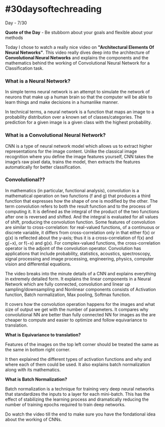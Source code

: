 # #30daysoftechreading

Day - 7/30

**Quote of the Day** - Be stubborn about your goals and flexible about your methods

Today I chose to watch a really nice video on **"Architectural Elements Of Neural Networks"**. This video really dives deep into the architecture of **Convolutional Neural Networks** and explains the components and the mathematics behind the working of Convolutional Neural Network for a Classification task.

### What is a Neural Network?
In simple terms neural network is an attempt to simulate the network of neurons that make up a human brain so that the computer will be able to learn things and make decisions in a humanlike manner.

In technical terms, a neural network is a function that maps an image to a probability distribution over a known set of classes/categories. The prediction for a given image is a given class with the highest probability.

### What is a Convolutional Neural Network?

CNN is a type of neural network model which allows us to extract higher representations for the image content. Unlike the classical image recognition where you define the image features yourself, CNN takes the image’s raw pixel data, trains the model, then extracts the features automatically for better classification.

### Convolutional??

In mathematics (in particular, functional analysis), convolution is a mathematical operation on two functions (f and g) that produces a third function that expresses how the shape of one is modified by the other. The term convolution refers to both the result function and to the process of computing it. It is defined as the integral of the product of the two functions after one is reversed and shifted. And the integral is evaluated for all values of shift, producing the convolution function.
Some features of convolution are similar to cross-correlation: for real-valued functions, of a continuous or discrete variable, it differs from cross-correlation only in that either f(x) or g(x) is reflected about the y-axis; thus it is a cross-correlation of f(x) and g(−x), or f(−x) and g(x). For complex-valued functions, the cross-correlation operator is the adjoint of the convolution operator.
Convolution has applications that include probability, statistics, acoustics, spectroscopy, signal processing and image processing, engineering, physics, computer vision and differential equations.
 
The video breaks into the minute details of a CNN and explains everything in extremely detailed form. It explains the linear components in a Neural Network which are fully connected, convolution and linear up sampling/downsampling and Nonlinear components consists of Activation function, Batch normalization, Max pooling, Softmax function.
 
It covers how the convolution operation happens for the images and what size of output we get with the number of parameters. It compares why convolutional NN are better than fully connected NN for images as the are cheaper to compute and easier to optimize and follow equivariance to translation.
 
**What is Equivariance to translation?** 
 
Features of the images on the top left corner should be treated the same as the same in bottom right corner.
 
It then explained the different types of activation functions and why and where each of them could be used. It also explains batch normalization along with its mathematics.
 
**What is Batch Normalization?**
 
Batch normalization is a technique for training very deep neural networks that standardizes the inputs to a layer for each mini-batch. This has the effect of stabilizing the learning process and dramatically reducing the number of training epochs required to train deep networks.
 
Do watch the video till the end to make sure you have the fondational idea about the working of CNNs.


